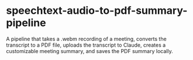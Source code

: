 # speechtext-audio-to-pdf-summary-pipeline
A pipeline that takes a .webm recording of a meeting, converts the transcript to a PDF file, uploads the transcript to Claude, creates a customizable meeting summary, and saves the PDF summary locally. 
